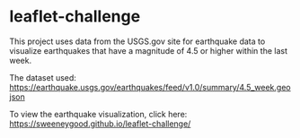 # leaflet-challenge

This project uses data from the USGS.gov site for earthquake data to visualize earthquakes that have a magnitude of 4.5 or higher within the last week. 

The dataset used: 
https://earthquake.usgs.gov/earthquakes/feed/v1.0/summary/4.5_week.geojson

To view the earthquake visualization, click here: https://sweeneygood.github.io/leaflet-challenge/

